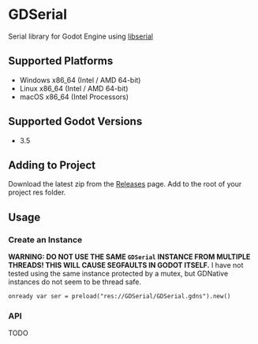 # GDSerial

Serial library for Godot Engine using [libserial](https://github.com/wjwwood/serial)


## Supported Platforms

- Windows x86_64 (Intel / AMD 64-bit)
- Linux x86_64 (Intel / AMD 64-bit)
- macOS x86_64 (Intel Processors)

## Supported Godot Versions

- 3.5


## Adding to Project

Download the latest zip from the [Releases](https://github.com/MB3hel/GDSerial/releases) page. Add to the root of your project res folder.


## Usage


### Create an Instance

**WARNING: DO NOT USE THE SAME `GDSerial` INSTANCE FROM MULTIPLE THREADS! THIS WILL CAUSE SEGFAULTS IN GODOT ITSELF.** I have not tested using the same instance protected by a mutex, but GDNative instances do not seem to be thread safe.

```
onready var ser = preload("res://GDSerial/GDSerial.gdns").new()
```


### API

TODO